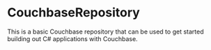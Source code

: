 CouchbaseRepository
===================

This is a basic Couchbase repository that can be used to get started building out C# applications with Couchbase.
